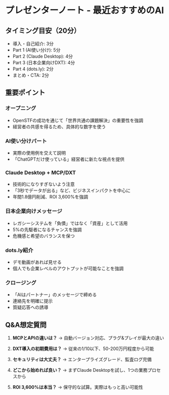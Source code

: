 # プレゼンターノート - 最近おすすめのAI

## タイミング目安（20分）
- 導入・自己紹介: 3分
- Part 1 (AI使い分け): 5分
- Part 2 (Claude Desktop): 4分
- Part 3 (日本企業向けDXT): 4分
- Part 4 (dots.ly): 2分
- まとめ・CTA: 2分

## 重要ポイント

### オープニング
- OpenSTFの成功を通じて「世界共通の課題解決」の重要性を強調
- 経営者の共感を得るため、具体的な数字を使う

### AI使い分けパート
- 実際の使用例を交えて説明
- 「ChatGPTだけ使っている」経営者に新たな視点を提供

### Claude Desktop + MCP/DXT
- 技術的になりすぎないよう注意
- 「3秒でデータが出る」など、ビジネスインパクトを中心に
- 年間1.8億円削減、ROI 3,600%を強調

### 日本企業向けメッセージ
- レガシーシステムを「負債」ではなく「資産」として活用
- 5%の先駆者になるチャンスを強調
- 危機感と希望のバランスを保つ

### dots.ly紹介
- デモ動画があれば見せる
- 個人でも企業レベルのアウトプットが可能なことを強調

### クロージング
- 「AIはパートナー」のメッセージで締める
- 連絡先を明確に提示
- 質疑応答への誘導

## Q&A想定質問
1. **MCPとAPIの違いは？**
   → 自動バージョン対応、プラグ&プレイが最大の違い

2. **DXT導入の初期費用は？**
   → 従来の1/10以下、50-200万円程度から可能

3. **セキュリティは大丈夫？**
   → エンタープライズグレード、監査ログ完備

4. **どこから始めれば良い？**
   → まずClaude Desktopを試し、1つの業務プロセスから

5. **ROI 3,600%は本当？**
   → 保守的な試算。実際はもっと高い可能性
